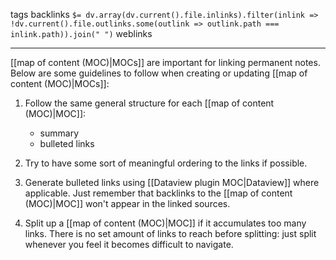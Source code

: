 tags 
backlinks `$= dv.array(dv.current().file.inlinks).filter(inlink => !dv.current().file.outlinks.some(outlink => outlink.path === inlink.path)).join(" ")`
weblinks 
___
[[map of content (MOC)|MOCs]] are important for linking permanent notes. Below are some guidelines to follow when creating or updating [[map of content (MOC)|MOCs]]:

1. Follow the same general structure for each [[map of content (MOC)|MOC]]:
	- summary
	- bulleted links

2. Try to have some sort of meaningful ordering to the links if possible.

3. Generate bulleted links using [[Dataview plugin MOC|Dataview]] where applicable. Just remember that backlinks to the [[map of content (MOC)|MOC]] won't appear in the linked sources. 

4. Split up a [[map of content (MOC)|MOC]] if it accumulates too many links. There is no set amount of links to reach before splitting: just split whenever you feel it becomes difficult to navigate.